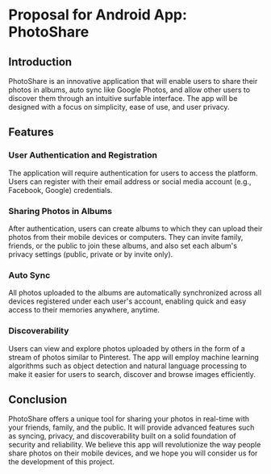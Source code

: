 # Proposal for Android App: PhotoShare

## Introduction

PhotoShare is an innovative application that will enable users to share their photos in albums, auto
sync like Google Photos, and allow other users to discover them through an intuitive surfable
interface. The app will be designed with a focus on simplicity, ease of use, and user privacy.

## Features

### User Authentication and Registration

The application will require authentication for users to access the platform. Users can register
with their email address or social media account (e.g., Facebook, Google) credentials.

### Sharing Photos in Albums

After authentication, users can create albums to which they can upload their photos from their
mobile devices or computers. They can invite family, friends, or the public to join these albums,
and also set each album's privacy settings (public, private or by invite only).

### Auto Sync

All photos uploaded to the albums are automatically synchronized across all devices registered under
each user's account, enabling quick and easy access to their memories anywhere, anytime.

### Discoverability

Users can view and explore photos uploaded by others in the form of a stream of photos similar to
Pinterest. The app will employ machine learning algorithms such as object detection and natural
language processing to make it easier for users to search, discover and browse images efficiently.

## Conclusion

PhotoShare offers a unique tool for sharing your photos in real-time with your friends, family, and
the public. It will provide advanced features such as syncing, privacy, and discoverability built on
a solid foundation of security and reliability. We believe this app will revolutionize the way
people share photos on their mobile devices, and we hope you will consider us for the development of
this project.
